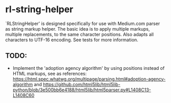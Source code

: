 # rl-string-helper
`RLStringHelper' is designed specifically for use with Medium.com parser as string markup helper. The basic idea is to apply multiple markups, multiple replacements, to the same character positions. Also adapts all characters to UTF-16 encoding. See tests for more information.

## TODO:
 - Implement the 'adoption agency algorithm' by using positions instead of HTML markups, see as references: https://html.spec.whatwg.org/multipage/parsing.html#adoption-agency-algorithm and https://github.com/html5lib/html5lib-python/blob/3e500bb6e4188/html5lib/html5parser.py#L1408C13-L1408C60
